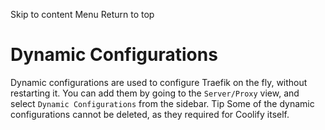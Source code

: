 Skip to content
Menu
Return to top
# Dynamic Configurations ​
Dynamic configurations are used to configure Traefik on the fly, without restarting it.
You can add them by going to the `Server/Proxy` view, and select `Dynamic Configurations` from the sidebar.
Tip
Some of the dynamic configurations cannot be deleted, as they required for Coolify itself.
